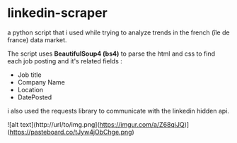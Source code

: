 ﻿# linkedin-scraper
 
 a python script that i used while trying to analyze trends in the french (île de france) data market.

The script uses **BeautifulSoup4 (bs4)** to parse the html and css to find each job posting and it's related fields : 
* Job title
* Company Name 
* Location
* DatePosted

i also used the requests library to communicate with the linkedin hidden api.

![alt text](http://url/to/img.png](https://imgur.com/a/Z68qiJQ)](https://pasteboard.co/tJyw4jObChge.png)


